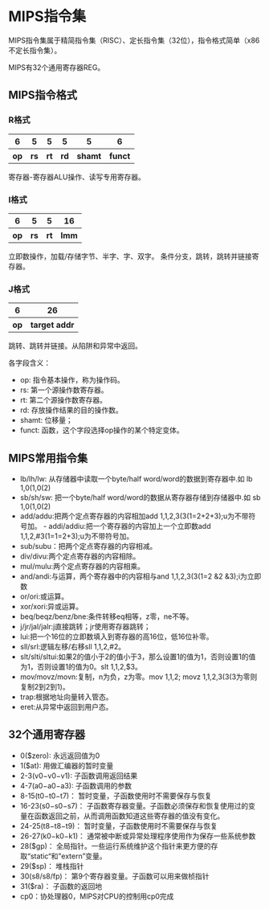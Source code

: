 # MIPS指令集

MIPS指令集属于精简指令集（RISC）、定长指令集（32位），指令格式简单（x86不定长指令集）。

MIPS有32个通用寄存器REG。

## MIPS指令格式

### R格式

<table>
    <tr>
        <th>6</th>
        <th>5</th>
        <th>5</th>
        <th>5</th>
        <th>5</th>
        <th>6</th>
    </tr>
    <tr>
        <th>op</th>
        <th>rs</th>
        <th>rt</th>
        <th>rd</th>
        <th>shamt</th>
        <th>funct</th>
    </tr>
</table>

寄存器-寄存器ALU操作、读写专用寄存器。

### I格式

<table>
    <tr>
        <th>6</th>
        <th>5</th>
        <th>5</th>
        <th>16</th>
    </tr>
    <tr>
        <th>op</th>
        <th>rs</th>
        <th>rt</th>
        <th>Imm</th>
    </tr>
</table>

立即数操作，加载/存储字节、半字、字、双字。
条件分支，跳转，跳转并链接寄存器。

### J格式

<table>
    <tr>
        <th>6</th>
        <th>26</th>
    </tr>
    <tr>
        <th>op</th>
        <th>target addr</th>
    </tr>
</table>

跳转、跳转并链接。从陷阱和异常中返回。

各字段含义： 
- op:     指令基本操作，称为操作码。 
- rs:     第一个源操作数寄存器。 
- rt:     第二个源操作数寄存器。 
- rd:     存放操作结果的目的操作数。 
- shamt:  位移量； 
- funct:  函数，这个字段选择op操作的某个特定变体。

## MIPS常用指令集

- lb/lh/lw: 从存储器中读取一个byte/half word/word的数据到寄存器中.如 lb 1,0(1,0(2) 
- sb/sh/sw: 把一个byte/half word/word的数据从寄存器存储到存储器中.如 sb 1,0(1,0(2) 
- add/addu:把两个定点寄存器的内容相加add 1,1,2,3(3(1=2+2+3);u为不带符号加。 - addi/addiu:把一个寄存器的内容加上一个立即数add 1,1,2,#3(1=1=2+3);u为不带符号加。 
- sub/subu：把两个定点寄存器的内容相减。 
- div/divu:两个定点寄存器的内容相除。 
- mul/mulu:两个定点寄存器的内容相乘。 
- and/andi:与运算，两个寄存器中的内容相与and 1,1,2,3(3(1=2 &2 &3);i为立即数 
- or/ori:或运算。 
- xor/xori:异或运算。 
- beq/beqz/benz/bne:条件转移eq相等，z零，ne不等。 
- j/jr/jal/jalr:j直接跳转；jr使用寄存器跳转； 
- lui:把一个16位的立即数填入到寄存器的高16位，低16位补零。 
- sll/srl:逻辑左移/右移sll 1,1,2,#2。 
- slt/slti/sltui:如果2的值小于2的值小于3，那么设置1的值为1，否则设置1的值为1，否则设置1的值为0。slt 1,1,2,$3。 
- mov/movz/movn:复制，n为负，z为零。mov 1,1,2; movz 1,1,2,3(3(3为零则复制2到2到1)。 
- trap:根据地址向量转入管态。 
- eret:从异常中返回到用户态。

## 32个通用寄存器

- 0($zero): 永远返回值为0 
- 1($at): 用做汇编器的暂时变量 
- 2-3(v0−v0−v1): 子函数调用返回结果 
- 4-7(a0−a0−a3): 子函数调用的参数 
- 8-15(t0−t0−t7)： 暂时变量，子函数使用时不需要保存与恢复 
- 16-23(s0−s0−s7)： 子函数寄存器变量。子函数必须保存和恢复使用过的变量在函数返回之前，从而调用函数知道这些寄存器的值没有变化。 
- 24-25(t8−t8−t9)： 暂时变量，子函数使用时不需要保存与恢复 
- 26-27(k0−k0−k1)： 通常被中断或异常处理程序使用作为保存一些系统参数 
- 28($gp)： 全局指针。一些运行系统维护这个指针来更方便的存取“static“和”extern”变量。 
- 29($sp)： 堆栈指针 
- 30(s8/s8/fp)： 第9个寄存器变量。子函数可以用来做桢指针 
- 31($ra)： 子函数的返回地 
- cp0：协处理器0，MIPS对CPU的控制用cp0完成
